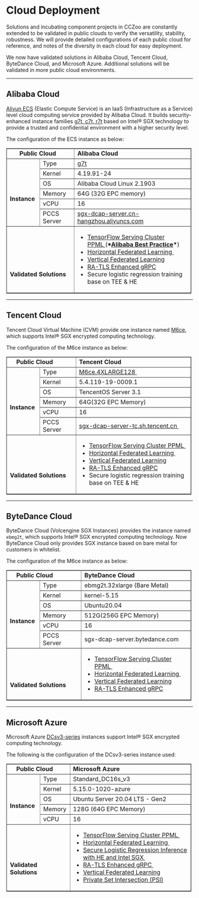 # Cloud Deployment

Solutions and incubating component projects in CCZoo are constantly extended to
be validated in public clouds to verify the versatility, stability, robustness.
We will provide detailed configurations of each public cloud for reference, and
notes of the diversity in each cloud for easy deployment.

We now have validated solutions in Alibaba Cloud, Tencent Cloud, ByteDance Cloud, and Microsoft Azure.
Additional solutions will be validated in more public cloud environments.

---

## Alibaba Cloud

[Aliyun ECS](https://help.aliyun.com/product/25365.html) (Elastic Compute Service)
is an IaaS (Infrastructure as a Service) level cloud computing service provided
by Alibaba Cloud. It builds security-enhanced instance families [g7t, c7t, r7t](https://help.aliyun.com/document_detail/207734.html)
based on Intel® SGX technology to provide a trusted and confidential environment
with a higher security level.

The configuration of the ECS instance as below:

<table border="1" cellpadding="1" cellspacing="1" style="width:500px">
  <tbody>
    <tr>
      <td colspan="2"><strong>&nbsp; &nbsp; &nbsp; Public Cloud</strong>
      </td>
      <td><strong>Alibaba Cloud</strong>
      </td>
    </tr>
    <tr>
      <td rowspan="6" style="text-align: left;">
        <p>&nbsp;
        </p>
        <p><strong>Instance&nbsp;</strong>
        </p>
      </td>
      <td style="text-align: left;">Type
      </td>
      <td><a href="https://help.aliyun.com/document_detail/108490.htm#section-bew-6jv-c0k">g7t</a>
      </td>
    </tr>
    <tr>
      <td style="text-align: left;">Kernel
      </td>
      <td>4.19.91-24
      </td>
    </tr>
    <tr>
      <td style="text-align: left;">OS
      </td>
      <td>Alibaba Cloud Linux 2.1903
      </td>
    </tr>
    <tr>
      <td style="text-align: left;">Memory
      </td>
      <td>64G (32G EPC memory)
      </td>
    </tr>
    <tr>
      <td style="text-align: left;">vCPU
      </td>
      <td>16
      </td>
    </tr>
    <tr>
      <td style="text-align: left;">PCCS Server
      </td>
      <td><a href="https://help.aliyun.com/document_detail/208095.html">sgx-dcap-server.cn-hangzhou.aliyuncs.com</a>
      </td>
    </tr>
    <tr>
      <td colspan="2"><strong>&nbsp;
        <br />
        <br />
        <br />
        <br />
        Validated Solutions</strong>
      </td>
      <td>
        <ul>
          <li><a href="https://cczoo.readthedocs.io/en/latest/Solutions/tensorflow-serving-cluster/index.html">TensorFlow Serving Cluster PPML&nbsp;</a>(<strong>*<a href="https://help.aliyun.com/document_detail/342755.html">Alibaba Best Practice</a>*</strong>)</li>
          <li><a href="https://cczoo.readthedocs.io/en/latest/Solutions/horizontal-federated-learning/hfl.html">Horizontal Federated Learning&nbsp;</a></li>
          <li><a href="https://cczoo.readthedocs.io/en/latest/Solutions/vertical-federated-learning/vfl.html" target="_blank">Vertical Federated Learning</a></li>
          <li><a href="https://cczoo.readthedocs.io/en/latest/Solutions/grpc-ra-tls/index.html">RA-TLS Enhanced gRPC</a></li>
          <li>Secure logistic regression training base on TEE &amp; HE</li>
        </ul>
      </td>
    </tr>
  </tbody>
</table>


---

## Tencent Cloud

Tencent Cloud Virtual Machine (CVM) provide one instance named [M6ce](https://cloud.tencent.com/document/product/213/11518#M6ce),
which supports Intel® SGX encrypted computing technology.

The configuration of the M6ce instance as below:

<table border="1" cellpadding="1" cellspacing="1" style="width:500px">
  <tbody>
    <tr>
      <td colspan="2"><strong>&nbsp; &nbsp; Public Cloud</strong>
      </td>
      <td><strong>Tencent Cloud</strong>
      </td>
    </tr>
    <tr>
      <td rowspan="6" style="text-align: left;">
        <p>&nbsp;
        </p>
        <p><strong>Instance&nbsp;</strong>
        </p>
      </td>
      <td style="text-align: left;">Type
      </td>
      <td><a href="https://cloud.tencent.com/document/product/213/11518#M6ce">M6ce.4XLARGE128&nbsp;</a>
      </td>
    </tr>
    <tr>
      <td style="text-align: left;">Kernel
      </td>
      <td>5.4.119-19-0009.1
      </td>
    </tr>
    <tr>
      <td style="text-align: left;">OS
      </td>
      <td>TencentOS Server 3.1
      </td>
    </tr>
    <tr>
      <td style="text-align: left;">Memory
      </td>
      <td>64G(32G EPC Memory)
      </td>
    </tr>
    <tr>
      <td style="text-align: left;">vCPU
      </td>
      <td>16
      </td>
    </tr>
    <tr>
      <td style="text-align: left;">PCCS Server
      </td>
      <td><a href="https://cloud.tencent.com/document/product/213/63353">sgx-dcap-server-tc.sh.tencent.cn&nbsp;</a>
      </td>
    </tr>
    <tr>
      <td colspan="2">
        <br />
        <br />
        <br />
        <strong>Validated Solutions&nbsp;</strong>
      </td>
      <td>
        <ul>
          <li><a href="https://cczoo.readthedocs.io/en/latest/Solutions/tensorflow-serving-cluster/index.html">TensorFlow Serving Cluster PPML&nbsp;</a></li>
          <li><a href="https://cczoo.readthedocs.io/en/latest/Solutions/horizontal-federated-learning/hfl.html">Horizontal Federated Learning&nbsp;</a></li>
          <li><a href="https://cczoo.readthedocs.io/en/latest/Solutions/vertical-federated-learning/vfl.html" target="_blank">Vertical Federated Learning</a></li>
          <li><a href="https://cczoo.readthedocs.io/en/latest/Solutions/grpc-ra-tls/index.html">RA-TLS Enhanced gRPC</a></li>
          <li>Secure logistic regression training base on TEE &amp; HE</li>
        </ul>
      </td>
    </tr>
  </tbody>
</table>


---

## ByteDance Cloud

ByteDance Cloud (Volcengine SGX Instances) provides the instance named `ebmg2t`,
which supports Intel® SGX encrypted computing technology. Now ByteDance Cloud only
provides SGX instance based on bare metal for customers in whitelist.

The configuration of the M6ce instance as below:

<table border="1" cellpadding="1" cellspacing="1" style="width:500px;">
	<tbody>
		<tr>
			<td colspan="2">
				<strong>&nbsp; &nbsp; Public Cloud</strong> 
			</td>
			<td>
				<strong>ByteDance Cloud</strong> 
			</td>
		</tr>
		<tr>
			<td rowspan="6" style="text-align:left;">
				<p>
					<span>&nbsp;</span> 
				</p>
				<p>
					<strong>Instance&nbsp;</strong> 
				</p>
			</td>
			<td style="text-align:left;">
				<span>Type</span> 
			</td>
			<td>
				<div>
					<span>ebmg2t.32xlarge (Bare Metal)</span> 
				</div>
			</td>
		</tr>
		<tr>
			<td style="text-align:left;">
				<span>Kernel</span> 
			</td>
			<td>
				<div>
					<span>kernel-5.15</span> 
				</div>
			</td>
		</tr>
		<tr>
			<td style="text-align:left;">
				<span>OS</span> 
			</td>
			<td>
				<span>Ubuntu20.04</span> 
			</td>
		</tr>
		<tr>
			<td style="text-align:left;">
				<span>Memory</span> 
			</td>
			<td>
				<span>512G(256G EPC Memory)</span> 
			</td>
		</tr>
		<tr>
			<td style="text-align:left;">
				<span>vCPU</span> 
			</td>
			<td>
				<span>16</span> 
			</td>
		</tr>
		<tr>
			<td style="text-align:left;">
				<span>PCCS Server</span> 
			</td>
			<td>
				<span><span>sgx-dcap-server.bytedance.com </span></span> 
			</td>
		</tr>
		<tr>
			<td colspan="2">
				<br />
<br />
<br />
				<strong>Validated Solutions&nbsp;</strong> 
			</td>
			<td>
				<ul>
					<li><a href="https://cczoo.readthedocs.io/en/latest/Solutions/tensorflow-serving-cluster/index.html"><span>TensorFlow Serving Cluster PPML&nbsp;</span></a></li>
					<li><a href="https://cczoo.readthedocs.io/en/latest/Solutions/horizontal-federated-learning/hfl.html"><span>Horizontal Federated Learning&nbsp;</span></a></li>
					<li><a href="https://cczoo.readthedocs.io/en/latest/Solutions/vertical-federated-learning/vfl.html" target="_blank">Vertical Federated Learning</a></li>
          <li><a href="https://cczoo.readthedocs.io/en/latest/Solutions/grpc-ra-tls/index.html"><span>RA-TLS Enhanced gRPC</span></a></li>
				</ul>
			</td>
		</tr>
	</tbody>
</table>

---

## Microsoft Azure

Microsoft Azure [DCsv3-series](https://docs.microsoft.com/en-us/azure/virtual-machines/dcv3-series) instances support Intel® SGX encrypted computing technology.

The following is the configuration of the DCsv3-series instance used:

<table border="1" cellpadding="1" cellspacing="1" style="width:500px;">
	<tbody>
		<tr>
			<td colspan="2">
				<strong>&nbsp; &nbsp; Public Cloud</strong>
			</td>
			<td><strong>Microsoft Azure</strong>
			</td>
		</tr>
		<tr>
			<td rowspan="5" style="text-align: left;">
				<p>&nbsp;
				</p>
				<p><strong>Instance&nbsp;</strong>
				</p>
			</td>
			<td style="text-align:left;">
				<span>Type</span>
			</td>
			<td>
				<div>
					<span>Standard_DC16s_v3</span>
				</div>
			</td>
		</tr>
		<tr>
			<td style="text-align:left;">
				<span>Kernel</span>
			</td>
			<td>
				<div>
					<span>5.15.0-1020-azure</span>
				</div>
			</td>
		</tr>
		<tr>
			<td style="text-align:left;">
				<span>OS</span>
			</td>
			<td>
				<span>Ubuntu Server 20.04 LTS - Gen2</span>
			</td>
		</tr>
		<tr>
			<td style="text-align:left;">
				<span>Memory</span>
			</td>
			<td>
				<span>128G (64G EPC Memory)</span>
			</td>
		</tr>
		<tr>
			<td style="text-align:left;">
				<span>vCPU</span>
			</td>
			<td>
				<span>16</span>
			</td>
		</tr>
		<td colspan="2">
			<br />
			<br />
			<br />
			<strong>Validated Solutions&nbsp;</strong>
		</td>
			<td>
				<ul>
					<li><a href="https://cczoo.readthedocs.io/en/latest/Solutions/tensorflow-serving-cluster/index.html"><span>TensorFlow Serving Cluster PPML&nbsp;</span></a></li>
					<li><a href="https://cczoo.readthedocs.io/en/latest/Solutions/horizontal-federated-learning/hfl.html"><span>Horizontal Federated Learning&nbsp;</span></a></li>
					<li><a href="https://cczoo.readthedocs.io/en/latest/Solutions/logistic-regression-inference-HE-SGX/index.html"><span>Secure Logistic Regression Inference with HE and Intel SGX&nbsp;</span></a></li>
					<li><a href="https://cczoo.readthedocs.io/en/latest/Solutions/grpc-ra-tls/index.html"><span>RA-TLS Enhanced gRPC&nbsp;</span></a></li>
					<li><a href="https://cczoo.readthedocs.io/en/latest/Solutions/vertical-federated-learning/vfl.html" target="_blank">Vertical Federated Learning</a></li>
					<li><a href="https://cczoo.readthedocs.io/en/latest/Solutions/psi/PSI.html" target="_blank">Private Set Intersection (PSI)</a></li>
				</ul>
			</td>
		</tr>
	</tbody>
</table>

